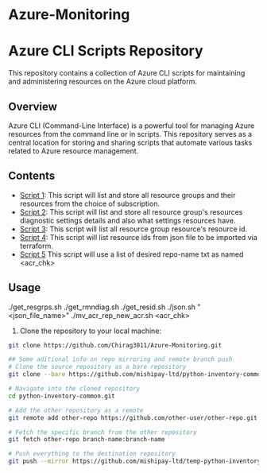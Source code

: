 # Azure-Monitoring

# Azure CLI Scripts Repository

This repository contains a collection of Azure CLI scripts for maintaining and administering resources on the Azure cloud platform.

## Overview

Azure CLI (Command-Line Interface) is a powerful tool for managing Azure resources from the command line or in scripts. This repository serves as a central location for storing and sharing scripts that automate various tasks related to Azure resource management.

## Contents

- [Script 1](./get_resgrps.sh): This script will list and store all resource groups and their resources from the choice of subscription.
- [Script 2](./get_rmndiag.sh): This script will list and store all resource group's resources diagnostic settings details and also what settings resources have.
- [Script 3](./get_resid.sh): This script will list all resource group resource's resource id.
- [Script 4](./json.sh): This script will list resource ids from json file to be imported via terraform.
- [Script 5](./mv_acr_rep_new_acr.sh) This script will use a list of desired repo-name txt as named <acr_chk>

## Usage
./get_resgrps.sh
./get_rmndiag.sh
./get_resid.sh
./json.sh "<json_file_name>"
./mv_acr_rep_new_acr.sh <acr_chk>

1. Clone the repository to your local machine:

```bash
git clone https://github.com/Chirag3011/Azure-Monitoring.git

## Some aditional info on repo mirroring and remote branch push 
# Clone the source repository as a bare repository
git clone --bare https://github.com/mishipay-ltd/python-inventory-common.git

# Navigate into the cloned repository
cd python-inventory-common.git

# Add the other repository as a remote
git remote add other-repo https://github.com/other-user/other-repo.git

# Fetch the specific branch from the other repository
git fetch other-repo branch-name:branch-name

# Push everything to the destination repository
git push --mirror https://github.com/mishipay-ltd/temp-python-inventory-common.git
